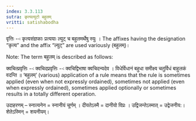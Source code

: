```yaml
---
index: 3.3.113
sutra: कृत्यल्युटो बहुलम्
vritti: satishabodha
---
```






वृत्तिः --ः कृत्यसंज्ञकाः प्रत्ययाः ल्युट् च बहुलमर्थेषु स्युः । The affixes having the designation “कृत्य” and the affix “ल्युट्” are used variously (बहुलम्)।


Note: The term बहुलम् is described as follows:

क्वचित्प्रवृत्तिः --ः क्वचिदप्रवृत्तिः --ः क्वचिद्विभाषा क्वचिदन्यदेव । विधेर्विधानं बहुधा समीक्ष्य चतुर्विधं बाहुलकं वदन्ति ॥ ‘बहुलम्’ (various) application of a rule means that the rule is sometimes applied (even when not expressly ordained), sometimes not applied (even when expressly ordained), sometimes applied optionally or sometimes results in a totally different operation.


उदाहरणम् – स्नात्यनेन = स्नानीयं चूर्णम् । दीयतेऽस्मै = दानीयो विप्रः । उद्विजन्तेऽस्मात् = उद्वेजनीय:। शेतेऽस्मिन् = शयनीयम्।

